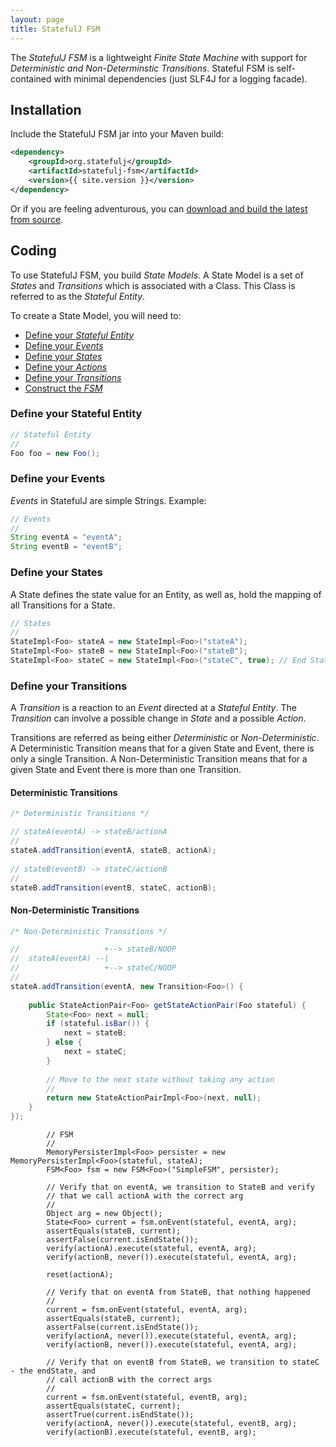 ```yaml
---
layout: page
title: StatefulJ FSM
---
```


The *StatefulJ FSM* is a lightweight *Finite State Machine* with support for *Deterministic and Non-Determinstic Transitions*.  Stateful FSM is self-contained with minimal dependencies (just SLF4J for a logging facade).

## Installation

Include the StatefulJ FSM jar into your Maven build:

```xml
<dependency>
	<groupId>org.statefulj</groupId>
	<artifactId>statefulj-fsm</artifactId>
	<version>{{ site.version }}</version>
</dependency>
```

Or if you are feeling adventurous, you can [download and build the latest from source](https://github.com/statefulj/statefulj). 

## Coding

To use StatefulJ FSM, you build *State Models*.  A State Model is a set of *States* and *Transitions* which is associated with a Class.  This Class is referred to as the *Stateful Entity*.  

To create a State Model, you will need to:

* [Define your *Stateful Entity*](#define-your-stateful-entity)
* [Define your *Events*](#define-your-events)
* [Define your *States*](#define-your-states)
* [Define your *Actions*](#define-your-actions)
* [Define your *Transitions*](#define-your-transitions)
* [Construct the *FSM*](#construct-the-fsm)

### Define your Stateful Entity


```java
// Stateful Entity
//
Foo foo = new Foo();
```

### Define your Events

*Events* in StatefulJ are simple Strings.  Example:

```java
// Events
//
String eventA = "eventA";
String eventB = "eventB";
```

### Define your States

A State defines the state value for an Entity, as well as, hold the mapping of all Transitions for a State.

```java		
// States
//
StateImpl<Foo> stateA = new StateImpl<Foo>("stateA");
StateImpl<Foo> stateB = new StateImpl<Foo>("stateB");
StateImpl<Foo> stateC = new StateImpl<Foo>("stateC", true); // End State
```
		
### Define your Transitions

A *Transition* is a reaction to an *Event* directed at a *Stateful Entity*.  The *Transition* can involve a possible change in *State* and a possible *Action*.  

Transitions are referred as being either *Deterministic* or *Non-Deterministic*.  A Deterministic Transition means that for a given State and Event, there is only a single Transition. A Non-Deterministic Transition means that for a given State and Event there is more than one Transition.

#### Deterministic Transitions

```java
/* Deterministic Transitions */

// stateA(eventA) -> stateB/actionA
//
stateA.addTransition(eventA, stateB, actionA); 
	
// stateB(eventB) -> stateC/actionB
//
stateB.addTransition(eventB, stateC, actionB);
```

#### Non-Deterministic Transitions

```java
/* Non-Deterministic Transitions */

//                   +--> stateB/NOOP
//  stateA(eventA) --|
//                   +--> stateC/NOOP
//
stateA.addTransition(eventA, new Transition<Foo>() {
	
	public StateActionPair<Foo> getStateActionPair(Foo stateful) {
		State<Foo> next = null;
		if (stateful.isBar()) {
			next = stateB;
		} else {
			next = stateC;
		}
		
		// Move to the next state without taking any action
		//
		return new StateActionPairImpl<Foo>(next, null);
	}
});
```

```
		// FSM
		//
		MemoryPersisterImpl<Foo> persister = new MemoryPersisterImpl<Foo>(stateful, stateA);
		FSM<Foo> fsm = new FSM<Foo>("SimpleFSM", persister);

		// Verify that on eventA, we transition to StateB and verify
		// that we call actionA with the correct arg
		//
		Object arg = new Object();
		State<Foo> current = fsm.onEvent(stateful, eventA, arg);
		assertEquals(stateB, current);
		assertFalse(current.isEndState());
		verify(actionA).execute(stateful, eventA, arg);
		verify(actionB, never()).execute(stateful, eventA, arg);
		
		reset(actionA);
		
		// Verify that on eventA from StateB, that nothing happened
		//
		current = fsm.onEvent(stateful, eventA, arg);
		assertEquals(stateB, current);
		assertFalse(current.isEndState());
		verify(actionA, never()).execute(stateful, eventA, arg);
		verify(actionB, never()).execute(stateful, eventA, arg);
		
		// Verify that on eventB from StateB, we transition to stateC - the endState, and
		// call actionB with the correct args
		//
		current = fsm.onEvent(stateful, eventB, arg);
		assertEquals(stateC, current);
		assertTrue(current.isEndState());
		verify(actionA, never()).execute(stateful, eventB, arg);
		verify(actionB).execute(stateful, eventB, arg);
		
```
